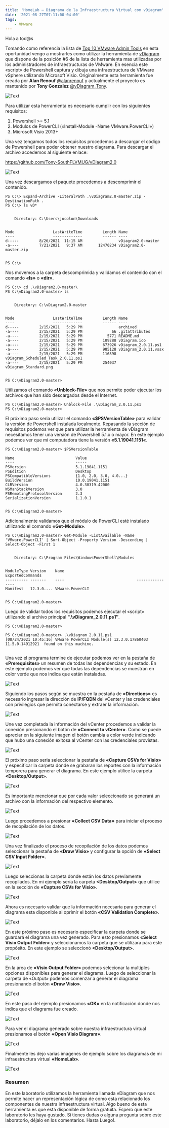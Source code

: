 ```yaml
---
title: 'HomeLab – Diagrama de la Infraestructura Virtual con vDiagram'
date: '2021-08-27T07:11:00-04:00'
tags:
    - VMware
---
```


Hola a tod@s

Tomando como referencia la lista de [Top 10 VMware Admin Tools](https://core.vmware.com/blog/top-10-vmware-admin-tools) en esta oportunidad vengo a mostrarles como utilizar la herramienta de [vDiagram](https://github.com/Tony-SouthFLVMUG/vDiagram2.0) que dispone de la posición #6 de la lista de herramienta mas utilizadas por los administradores de infraestructuras de VMware. En esencia este «script» de Powershell captura y dibuja una infraestructura de VMware vSphere utilizando Microsoft Visio. Originalmente esta herramienta fue creada por **Alan Renouf** [@alanrenouf](https://twitter.com/alanrenouf) y actualmente el proyecto es mantenido por **Tony Gonzalez** [@vDiagram_Tony](https://twitter.com/vDiagram_Tony).

![Text](/img/invisible-infrastructure-300x200.webp#center)

Para utilizar esta herramienta es necesario cumplir con los siguientes requisitos:

1. Powershell >= 5.1
2. Modulos de PowerCLI («Install-Module -Name VMware.PowerCLI»)
3. Microsoft Visio 2013+

Una vez tengamos todos los requisitos procedemos a descargar el código de Powershell para poder obtener nuestro diagrama. Para descargar el archivo accedemos al siguiente enlace:

<https://github.com/Tony-SouthFLVMUG/vDiagram2.0>

![Text](/img/2021-08-24_09-06.webp#center)

Una vez descargamos el paquete procedemos a descomprimir el contenido.

```text
PS C:\> Expand-Archive -LiteralPath .\vDiagram2.0-master.zip -DestinationPath .
PS C:\> ls vD*


    Directory: C:\Users\jocolon\Downloads


Mode                 LastWriteTime         Length Name
----                 -------------         ------ ----
d-----         8/26/2021  11:15 AM                vDiagram2.0-master
-a----         7/21/2021   9:37 AM       12470234 vDiagram2.0-master.zip


PS C:\>
```

Nos movemos a la carpeta descomprimida y validamos el contenido con el comando **«ls»** o **«dir»**.

```text
PS C:\> cd .\vDiagram2.0-master\
PS C:\vDiagram2.0-master> ls


    Directory: C:\vDiagram2.0-master


Mode                 LastWriteTime         Length Name
----                 -------------         ------ ----
d-----         2/15/2021   5:29 PM                archived
-a----         2/15/2021   5:29 PM             66 .gitattributes
-a----         2/15/2021   5:29 PM           5771 README.md
-a----         2/15/2021   5:29 PM         109288 vDiagram.ico
-a----         2/15/2021   5:29 PM         673926 vDiagram_2.0.11.ps1
-a----         2/15/2021   5:29 PM         985128 vDiagram_2.0.11.vssx
-a----         2/15/2021   5:29 PM         116398 vDiagram_Scheduled_Task_2.0.11.ps1
-a----         2/15/2021   5:29 PM         254037 vDiagram_Standard.png


PS C:\vDiagram2.0-master>
```

Utilizamos el comando **«Unblock-File»** que nos permite poder ejecutar los archivos que han sido descargados desde el Internet.

```text
PS C:\vDiagram2.0-master> Unblock-File .\vDiagram_2.0.11.ps1
PS C:\vDiagram2.0-master>
```

El próximo paso seria utilizar el comando **«$PSVersionTable»** para validar la versión de Powershell instalada localmente. Repasando la sección de requisitos podemos ver que para utilizar la herramienta de vDiagram necesitamos tener una versión de Powershell 5.1.x o mayor. En este ejemplo podemos ver que mi computadora tiene la versión **«5.1.19041.1151«**.

```text
PS C:\vDiagram2.0-master> $PSVersionTable

Name                           Value
----                           -----
PSVersion                      5.1.19041.1151
PSEdition                      Desktop
PSCompatibleVersions           {1.0, 2.0, 3.0, 4.0...}
BuildVersion                   10.0.19041.1151
CLRVersion                     4.0.30319.42000
WSManStackVersion              3.0
PSRemotingProtocolVersion      2.3
SerializationVersion           1.1.0.1


PS C:\vDiagram2.0-master>
```

Adicionalmente validamos que el módulo de PowerCLI esté instalado utilizando el comando **«Get-Module»**.

```text
PS C:\vDiagram2.0-master> Get-Module -ListAvailable -Name 'VMware.PowerCLI' | Sort-Object -Property Version -Descending | Select-Object -First 1


    Directory: C:\Program Files\WindowsPowerShell\Modules


ModuleType Version    Name                                ExportedCommands
---------- -------    ----                                ----------------
Manifest   12.3.0.... VMware.PowerCLI


PS C:\vDiagram2.0-master> 
```

Luego de validar todos los requisitos podemos ejecutar el «script» utilizando el archivo principal **".\vDiagram_2.0.11.ps1″**.

```text
PS C:\vDiagram2.0-master> 

PS C:\vDiagram2.0-master> .\vDiagram_2.0.11.ps1
[08/24/2021 10:45:16] VMware PowerCLI Module(s) 12.3.0.17860403 11.5.0.14912921  found on this machine.


```

Una vez el programa termine de ejecutar podemos ver en la pestaña de **«Prerequisites»** un resumen de todas las dependencias y su estado. En este ejemplo podemos ver que todas las dependencias se muestran en color verde que nos indica que están instaladas.

![Text](/img/2021-08-24_10-50.webp#center)

Siguiendo los pasos según se muestra en la pestaña de **«Directions»** es necesario ingresar la dirección de **IP/FQDN** del vCenter y las credenciales con privilegios que permita conectarse y extraer la información.

![Text](/img/2021-08-24_10-51.webp#center)

Une vez completada la información del vCenter procedemos a validar la conexión presionando el botón de **«Connect to vCenter»**. Como se puede apreciar en la siguiente imagen el botón cambia a color verde indicando que hubo una conexión exitosa al vCenter con las credenciales provistas.

![Text](/img/2021-08-24_10-51_1.webp#center)

El próximo paso seria seleccionar la pestaña de **«Capture CSVs for Visio»** y especificar la carpeta donde se grabaran los reportes con la información temporera para generar el diagrama. En este ejemplo utilice la carpeta **<Desktop/Output>**.

![Text](/img/2021-08-24_10-54-1.webp#center)

Es importante mencionar que por cada valor seleccionado se generará un archivo con la información del respectivo elemento.

![Text](/img/2021-08-24_10-55_1.webp#center)

Luego procedemos a presionar **«Collect CSV Data»** para iniciar el proceso de recopilación de los datos.

![Text](/img/2021-08-24_10-56-1.webp#center)

Una vez finalizado el proceso de recopilación de los datos podemos seleccionar la pestaña de **«Draw Visio»** y configurar la opción de **«Select CSV Input Folder»**.

![Text](/img/2021-08-24_16-08-2.webp#center)

Luego seleccionas la carpeta donde están los datos previamente recopilados. En mi ejemplo sería la carpeta **<Desktop/Output>** que utilice en la sección de **«Capture CSVs for Visio»**.

![Text](/img/2021-08-24_16-09-1.webp#center)

Ahora es necesario validar que la información necesaria para generar el diagrama esta disponible al oprimir el botón **«CSV Validation Complete»**.

![Text](/img/2021-08-24_16-10-2.webp#center)

En este próximo paso es necesario especificar la carpeta donde se guardará el diagrama una vez generado. Para esto presionamos **«Select Visio Output Folder»** y seleccionamos la carpeta que se utilizara para este propósito. En este ejemplo se seleccionó **<Desktop/Output>**.

![Text](/img/2021-08-24_16-12.webp#center)

En la área de **«Visio Output Folder»** podemos selecionar la multiples opciones disponibles para generar el diagrama. Luego de seleccionar la carpeta de «Output» podemos comenzar a generar el diagrama presionando el botón **«Draw Visio»**.

![Text](/img/2021-08-24_16-14-1.webp#center)

En este paso del ejemplo presionamos **«OK»** en la notificación donde nos indica que el diagrama fue creado.

![Text](/img/2021-08-24_16-26-1.webp#center)

Para ver el diagrama generado sobre nuestra infraestructura virtual presionamos el botón **«Open Visio Diagram»**.

![Text](/img/2021-08-24_16-26_1-1.webp#center)

Finalmente les dejo varias imágenes de ejemplo sobre los diagramas de mi infraestructura virtual **«HomeLab»**.

![Text](/img/VM-To-Host-1-1024x560.webp#center)

### Resumen

En este laboratorio utilizamos la herramienta llamada vDiagram que nos permite hacer un representación lógica de como esta relacionado los componentes de nuestra infraestructura virtual. Algo bueno de esta herramienta es que está disponible de forma gratuita. Espero que este laboratorio les haya gustado. Si tienes dudas o alguna pregunta sobre este laboratorio, déjalo en los comentarios. Hasta Luego!.
